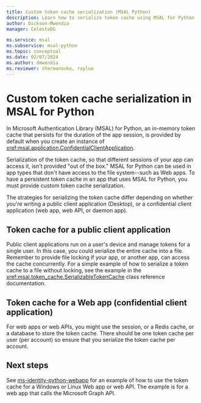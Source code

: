 ```yaml
---
title: Custom token cache serialization (MSAL Python)
description: Learn how to serialize token cache using MSAL for Python
author: Dickson-Mwendia
manager: CelesteDG

ms.service: msal
ms.subservice: msal-python
ms.topic: conceptual
ms.date: 02/07/2024
ms.author: dmwendia
ms.reviewer: shermanouko, rayluo
---
```


# Custom token cache serialization in MSAL for Python

In Microsoft Authentication Library (MSAL) for Python, an in-memory token cache that persists for the duration of the app session, is provided by default when you create an instance of <xref:msal.application.ConfidentialClientApplication>.

Serialization of the token cache, so that different sessions of your app can access it, isn't provided "out of the box." MSAL for Python can be used in app types that don't have access to the file system--such as Web apps. To have a persistent token cache in an app that uses MSAL for Python, you must provide custom token cache serialization.

The strategies for serializing the token cache differ depending on whether you're writing a public client application (Desktop), or a confidential client application (web app, web API, or daemon app).

## Token cache for a public client application

Public client applications run on a user's device and manage tokens for a single user. In this case, you could serialize the entire cache into a file. Remember to provide file locking if your app, or another app, can access the cache concurrently. For a simple example of how to serialize a token cache to a file without locking, see the example in the <xref:msal.token_cache.SerializableTokenCache> class reference documentation.

## Token cache for a Web app (confidential client application)

For web apps or web APIs, you might use the session, or a Redis cache, or a database to store the token cache. There should be one token cache per user (per account) so ensure that you serialize the token cache per account.

## Next steps

See [ms-identity-python-webapp](https://github.com/Azure-Samples/ms-identity-python-webapp/blob/0.3.0/app.py#L66-L74) for an example of how to use the token cache for a Windows or Linux Web app or web API. The example is for a web app that calls the Microsoft Graph API.